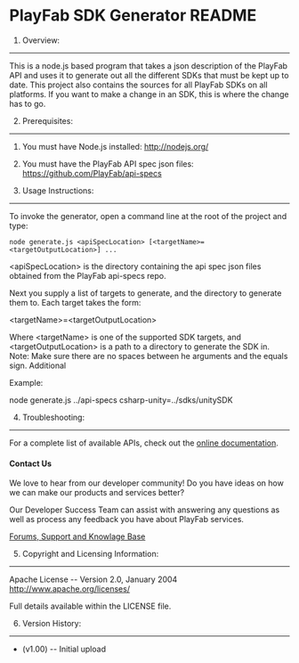 PlayFab SDK Generator README
========
1. Overview:
----
This is a node.js based program that takes a json description of the PlayFab API and uses it to generate out all the different SDKs that must be kept up to date. This project also contains the sources for all PlayFab SDKs on all platforms. If you want to make a change in an SDK, this is where the change has to go.


2. Prerequisites:
----
1. You must have Node.js installed: http://nodejs.org/
2. You must have the PlayFab API spec json files: https://github.com/PlayFab/api-specs


3. Usage Instructions:
----
To invoke the generator, open a command line at the root of the project and type:
```
node generate.js <apiSpecLocation> [<targetName>=<targetOutputLocation>] ...
```

&lt;apiSpecLocation&gt; is the directory containing the api spec json files obtained from the PlayFab api-specs repo.

Next you supply a list of targets to generate, and the directory to generate them to. Each target takes the form:

&lt;targetName&gt;=&lt;targetOutputLocation&gt;

Where &lt;targetName&gt; is one of the supported SDK targets, and &lt;targetOutputLocation&gt; is a path to a directory to generate the SDK in. Note: Make sure there are no spaces between he arguments and the equals sign. Additional

Example:

node generate.js ../api-specs csharp-unity=../sdks/unitySDK

4. Troubleshooting:
----
For a complete list of available APIs, check out the [online documentation](http://api.playfab.com/Documentation/).

#### Contact Us
We love to hear from our developer community! 
Do you have ideas on how we can make our products and services better? 

Our Developer Success Team can assist with answering any questions as well as process any feedback you have about PlayFab services.

[Forums, Support and Knowlage Base](https://support.playfab.com/support/home)


5. Copyright and Licensing Information:
----
  Apache License -- 
  Version 2.0, January 2004
  http://www.apache.org/licenses/

  Full details available within the LICENSE file.

6. Version History:
----
* (v1.00) -- Initial upload